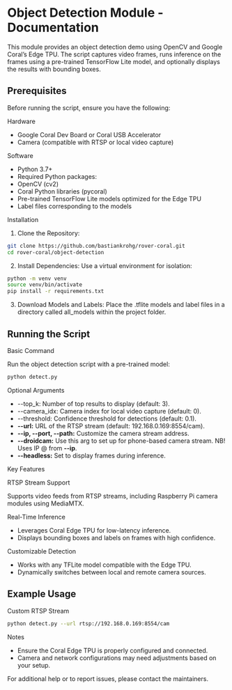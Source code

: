 # Object Detection Module - Documentation

This module provides an object detection demo using OpenCV and Google Coral’s Edge TPU. The script captures video frames, runs inference on the frames using a pre-trained TensorFlow Lite model, and optionally displays the results with bounding boxes.

## Prerequisites

Before running the script, ensure you have the following:

Hardware
- Google Coral Dev Board or Coral USB Accelerator
- Camera (compatible with RTSP or local video capture)

Software
- Python 3.7+
- Required Python packages:
- OpenCV (cv2)
- Coral Python libraries (pycoral)
- Pre-trained TensorFlow Lite models optimized for the Edge TPU
- Label files corresponding to the models


Installation
1.	Clone the Repository:
```bash
git clone https://github.com/bastiankrohg/rover-coral.git
cd rover-coral/object-detection
```

2.	Install Dependencies:
Use a virtual environment for isolation:
```bash
python -m venv venv
source venv/bin/activate
pip install -r requirements.txt
```

3.	Download Models and Labels:
Place the .tflite models and label files in a directory called all_models within the project folder.

## Running the Script

Basic Command

Run the object detection script with a pre-trained model:
```bash
python detect.py 
```

Optional Arguments
- --top_k: Number of top results to display (default: 3).
- --camera_idx: Camera index for local video capture (default: 0).
- --threshold: Confidence threshold for detections (default: 0.1).
- **--url:** URL of the RTSP stream (default: 192.168.0.169:8554/cam).
- **--ip, --port, --path:** Customize the camera stream address.
- **--droidcam:** Use this arg to set up for phone-based camera stream. NB! Uses IP @ from **--ip**. 
- **--headless:** Set to display frames during inference.

Key Features

RTSP Stream Support

Supports video feeds from RTSP streams, including Raspberry Pi camera modules using MediaMTX.

Real-Time Inference
- Leverages Coral Edge TPU for low-latency inference.
- Displays bounding boxes and labels on frames with high confidence.

Customizable Detection
- Works with any TFLite model compatible with the Edge TPU.
- Dynamically switches between local and remote camera sources.


## Example Usage

Custom RTSP Stream
```bash
python detect.py --url rtsp://192.168.0.169:8554/cam
```

Notes
- Ensure the Coral Edge TPU is properly configured and connected.
- Camera and network configurations may need adjustments based on your setup.

For additional help or to report issues, please contact the maintainers.
